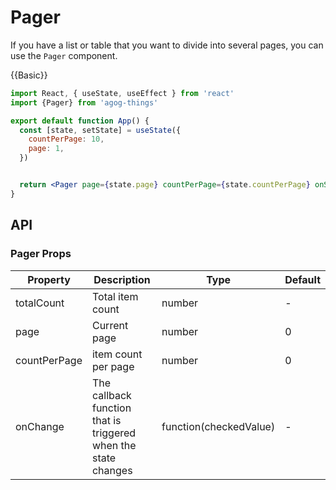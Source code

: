 # Pager
If you have a list or table that you want to divide into several pages, you can use the `Pager` component.

{{Basic}}
```jsx
import React, { useState, useEffect } from 'react'
import {Pager} from 'agog-things'

export default function App() {
  const [state, setState] = useState({
    countPerPage: 10,
    page: 1,
  })


  return <Pager page={state.page} countPerPage={state.countPerPage} onSelect={({page, countPerPage}:{page: number; countPerPage: number;})=>setState({...state, page, countPerPage})} totalCount={200} />;
}
```

## API
### Pager Props
| Property | Description | Type | Default |
| --- | --- | --- | --- |
| totalCount | Total item count | number | - |
| page | Current page | number | 0 |
| countPerPage | item count per page | number | 0 |
| onChange | The callback function that is triggered when the state changes | function(checkedValue) | - |